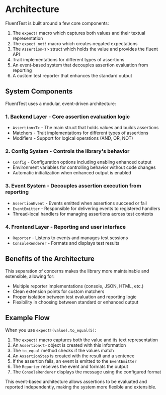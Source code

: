 # Architecture

FluentTest is built around a few core components:

1. The `expect!` macro which captures both values and their textual representation
2. The `expect_not!` macro which creates negated expectations
3. The `Assertion<T>` struct which holds the value and provides the fluent API
4. Trait implementations for different types of assertions
5. An event-based system that decouples assertion evaluation from reporting
6. A custom test reporter that enhances the standard output

## System Components

FluentTest uses a modular, event-driven architecture:

### 1. Backend Layer - Core assertion evaluation logic

- `Assertion<T>` - The main struct that holds values and builds assertions
- Matchers - Trait implementations for different types of assertions
- Modifiers - Support for logical operations (AND, OR, NOT)

### 2. Config System - Controls the library's behavior

- `Config` - Configuration options including enabling enhanced output
- Environment variables for controlling behavior without code changes
- Automatic initialization when enhanced output is enabled

### 3. Event System - Decouples assertion execution from reporting

- `AssertionEvent` - Events emitted when assertions succeed or fail
- `EventEmitter` - Responsible for delivering events to registered handlers
- Thread-local handlers for managing assertions across test contexts

### 4. Frontend Layer - Reporting and user interface

- `Reporter` - Listens to events and manages test sessions
- `ConsoleRenderer` - Formats and displays test results

## Benefits of the Architecture

This separation of concerns makes the library more maintainable and extensible, allowing for:

- Multiple reporter implementations (console, JSON, HTML, etc.)
- Clean extension points for custom matchers
- Proper isolation between test evaluation and reporting logic
- Flexibility in choosing between standard or enhanced output

## Example Flow

When you use `expect!(value).to_equal(5)`:

1. The `expect!` macro captures both the value and its text representation
2. An `Assertion<T>` object is created with this information
3. The `to_equal` method checks if the values match
4. An `AssertionStep` is created with the result and a sentence
5. If the assertion fails, an event is emitted to the `EventEmitter`
6. The `Reporter` receives the event and formats the output
7. The `ConsoleRenderer` displays the message using the configured format

This event-based architecture allows assertions to be evaluated and reported independently, making the system more flexible and extensible.